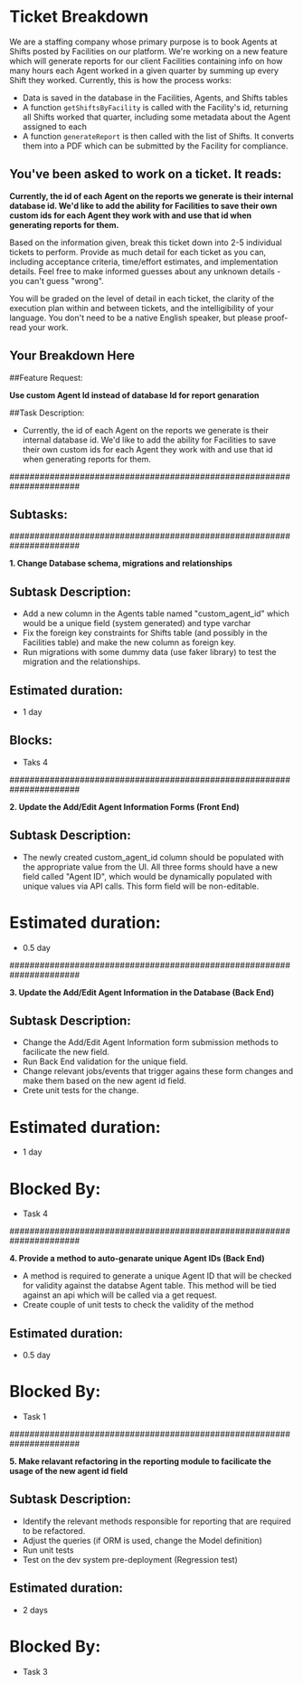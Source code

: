 # Ticket Breakdown
We are a staffing company whose primary purpose is to book Agents at Shifts posted by Facilities on our platform. We're working on a new feature which will generate reports for our client Facilities containing info on how many hours each Agent worked in a given quarter by summing up every Shift they worked. Currently, this is how the process works:

- Data is saved in the database in the Facilities, Agents, and Shifts tables
- A function `getShiftsByFacility` is called with the Facility's id, returning all Shifts worked that quarter, including some metadata about the Agent assigned to each
- A function `generateReport` is then called with the list of Shifts. It converts them into a PDF which can be submitted by the Facility for compliance.

## You've been asked to work on a ticket. It reads:

**Currently, the id of each Agent on the reports we generate is their internal database id. We'd like to add the ability for Facilities to save their own custom ids for each Agent they work with and use that id when generating reports for them.**


Based on the information given, break this ticket down into 2-5 individual tickets to perform. Provide as much detail for each ticket as you can, including acceptance criteria, time/effort estimates, and implementation details. Feel free to make informed guesses about any unknown details - you can't guess "wrong".


You will be graded on the level of detail in each ticket, the clarity of the execution plan within and between tickets, and the intelligibility of your language. You don't need to be a native English speaker, but please proof-read your work.

## Your Breakdown Here

##Feature Request:

**Use custom Agent Id instead of database Id for report genaration**

##Task Description:

- Currently, the id of each Agent on the reports we generate is their internal database id. We'd like to add the ability for Facilities to save their own custom ids for each Agent they work with and use that id when generating reports for them.

######################################################################
## Subtasks:
######################################################################

**1. Change Database schema, migrations and relationships**

## Subtask Description:
- Add a new column in the Agents table named "custom_agent_id" which would be a unique field (system generated) and type varchar
- Fix the foreign key constraints for Shifts table (and possibly in the Facilities table) and make the new column as foreign key.
- Run migrations with some dummy data (use faker library) to test the migration and the relationships.

## Estimated duration:
- 1 day

## Blocks:
 - Taks 4

######################################################################

**2. Update the Add/Edit Agent Information Forms (Front End)**

## Subtask Description:

- The newly created custom_agent_id column should be populated with the appropriate value from the UI. All three forms should have a new field called "Agent ID", which would be dynamically populated with unique values via API calls. This form field will be non-editable.

# Estimated duration: 
- 0.5 day

######################################################################

**3.  Update the Add/Edit Agent Information in the Database (Back End)**

## Subtask Description:

- Change the Add/Edit Agent Information form submission methods to facilicate the new field. 
- Run Back End validation for the unique field.
- Change relevant jobs/events that trigger agains these form changes and make them based on the new agent id field.
- Crete unit tests for the change.

# Estimated duration:
- 1 day

# Blocked By:
- Task 4

######################################################################

**4. Provide a method to auto-genarate unique Agent IDs (Back End)**

- A method is required to generate a unique Agent ID that will be checked for validity against the databse Agent table. This method will be tied against an api which will be called via a get request.
- Create couple of unit tests to check the validity of the method

## Estimated duration:
- 0.5 day

# Blocked By:
- Task 1

######################################################################

**5. Make relavant refactoring in the reporting module to facilicate the usage of the new agent id field**

## Subtask Description:

- Identify the relevant methods responsible for reporting that are required to be refactored.
- Adjust the queries (if ORM is used, change the Model definition)
- Run unit tests
- Test on the dev system pre-deployment (Regression test)

## Estimated duration:
- 2 days

# Blocked By:
- Task 3
